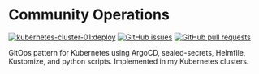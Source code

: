 # Community Operations
[![kubernetes-cluster-01:deploy](https://img.shields.io/github/workflow/status/zufardhiyaulhaq/community-ops/kubernetes-cluster-01:master?label=kubernetes-cluster-01)](https://github.com/zufardhiyaulhaq/community-ops/actions/workflows/kubernetes-cluster-01:master.yaml) [![GitHub issues](https://img.shields.io/github/issues/zufardhiyaulhaq/community-ops)](https://github.com/zufardhiyaulhaq/community-ops/issues) [![GitHub pull requests](https://img.shields.io/github/issues-pr/zufardhiyaulhaq/community-ops)](https://github.com/zufardhiyaulhaq/community-ops/pulls)

GitOps pattern for Kubernetes using ArgoCD, sealed-secrets, Helmfile, Kustomize, and python scripts. Implemented in my Kubernetes clusters. 
